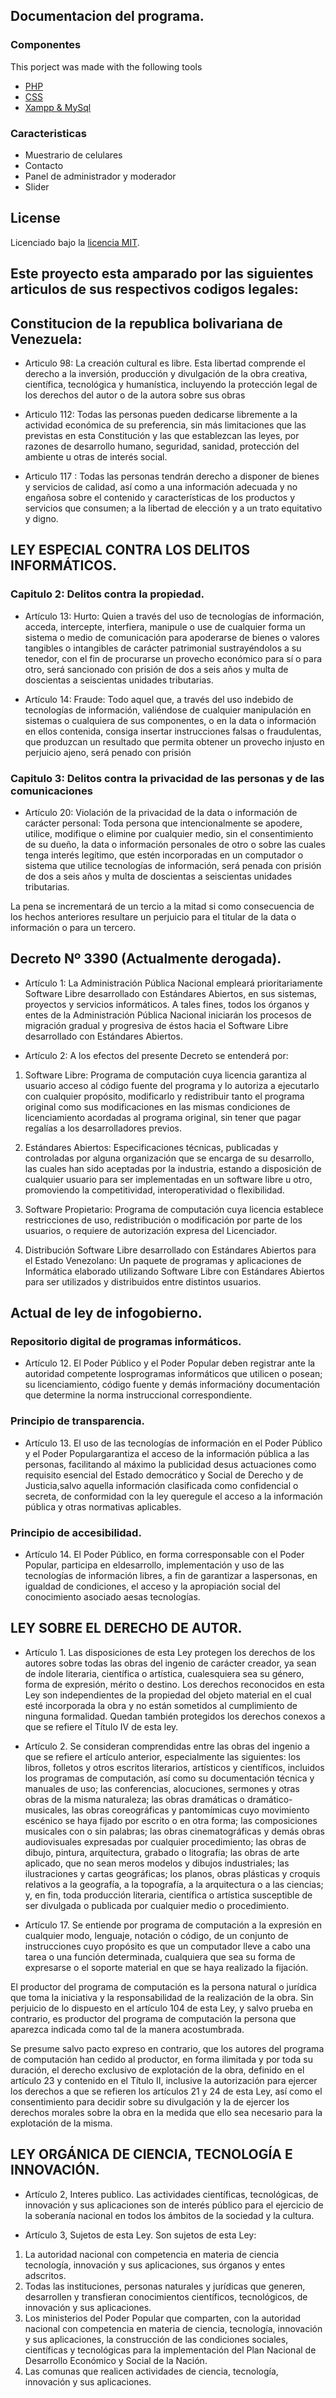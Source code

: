 ## Documentacion del programa.

### Componentes

This porject was made with the following tools
- [PHP](https://www.php.net)
- [CSS](https://www.w3.org/Style/CSS/Overview.en.html)
- [Xampp & MySql](https://www.apachefriends.org/es/index.html)

### Caracteristicas

- Muestrario de celulares 
- Contacto
- Panel de administrador y moderador
- Slider

## License

Licenciado bajo la [licencia MIT](https://opensource.org/licenses/MIT).

## Este proyecto esta amparado por las siguientes articulos de sus respectivos codigos legales:

## Constitucion de la republica bolivariana de Venezuela:

- Articulo 98: La creación cultural es libre. Esta libertad comprende el derecho a la inversión, producción y divulgación de la obra creativa, científica, tecnológica y humanística, incluyendo la protección legal de los derechos del autor o de la autora sobre sus obras

- Articulo 112: Todas las personas pueden dedicarse libremente a la actividad económica de su preferencia, sin más limitaciones que las previstas en esta Constitución y las que establezcan las leyes, por razones de desarrollo humano, seguridad, sanidad, protección del ambiente u otras de interés social.

- Articulo 117 : Todas las personas tendrán derecho a disponer de bienes y servicios de calidad, así como a una información adecuada y no engañosa sobre el contenido y características de los productos y servicios que consumen; a la libertad de elección y a un trato equitativo y digno.


## LEY ESPECIAL CONTRA LOS DELITOS INFORMÁTICOS.

### Capitulo 2: Delitos contra la propiedad.

- Artículo 13: Hurto: Quien a través del uso de tecnologías de información, acceda, intercepte, interfiera, manipule o use de cualquier forma un sistema o medio de comunicación para apoderarse de bienes o valores tangibles o intangibles de carácter patrimonial sustrayéndolos a su tenedor, con el fin de procurarse un provecho económico para sí o para otro, será sancionado con prisión de dos a seis años y multa de doscientas a seiscientas unidades tributarias.


- Artículo 14: Fraude: Todo aquel que, a través del uso indebido de tecnologías de información, valiéndose de cualquier manipulación en sistemas o cualquiera de sus componentes, o en la data o información en ellos contenida, consiga insertar instrucciones falsas o fraudulentas, que produzcan un resultado que permita obtener un provecho injusto en perjuicio ajeno, será penado con prisión


### Capitulo 3: Delitos contra la privacidad de las personas y de las comunicaciones

- Artículo 20: Violación de la privacidad de la data o información de carácter personal: 
Toda persona que intencionalmente se apodere, utilice, modifique o elimine por cualquier medio, sin el consentimiento de su dueño, la data o información personales de otro o sobre las cuales tenga interés legítimo, que estén incorporadas en un computador o sistema que utilice tecnologías de información, será penada con prisión de dos a seis años y multa de doscientas a seiscientas unidades tributarias.

La pena se incrementará de un tercio a la mitad si como consecuencia de los hechos anteriores resultare un perjuicio para el titular de la data o información o para un tercero. 


## Decreto Nº 3390 (Actualmente derogada).

- Artículo 1: La Administración Pública Nacional empleará prioritariamente Software Libre desarrollado con Estándares Abiertos, en sus sistemas, proyectos y servicios informáticos. A tales fines, todos los órganos y entes de la Administración Pública Nacional iniciarán los procesos de migración gradual y progresiva de éstos hacia el Software Libre desarrollado con Estándares Abiertos.

- Artículo 2: A los efectos del presente Decreto se entenderá por:
1. Software Libre: Programa de computación cuya licencia garantiza al usuario acceso al código fuente del programa y lo autoriza a ejecutarlo con cualquier propósito, modificarlo y redistribuir tanto el programa original como sus modificaciones en las mismas condiciones de licenciamiento acordadas al programa original, sin tener que pagar regalías a los desarrolladores previos.

2. Estándares Abiertos: Especificaciones técnicas, publicadas y controladas por alguna organización que se encarga de su desarrollo, las cuales han sido aceptadas por la industria, estando a disposición de cualquier usuario para ser implementadas en un software libre u otro, promoviendo la competitividad, interoperatividad o flexibilidad.

3. Software Propietario: Programa de computación cuya licencia establece restricciones de uso, redistribución o modificación por parte de los usuarios, o requiere de autorización expresa del Licenciador.

4. Distribución Software Libre desarrollado con Estándares Abiertos para el Estado Venezolano: Un paquete de programas y aplicaciones de Informática elaborado utilizando Software Libre con Estándares Abiertos para ser utilizados y distribuidos entre distintos usuarios.


## Actual de ley de infogobierno.

### Repositorio digital de programas informáticos.
- Artículo 12. El Poder Público y el Poder Popular deben registrar ante la autoridad competente losprogramas informáticos que utilicen o posean; su licenciamiento, código fuente y demás informacióny documentación que determine la norma instruccional correspondiente.

### Principio de transparencia.
- Artículo 13. El uso de las tecnologías de información en el Poder Público y el Poder Populargarantiza el acceso de la información pública a las personas, facilitando al máximo la publicidad desus actuaciones como requisito esencial del Estado democrático y Social de Derecho y de Justicia,salvo aquella información clasificada como confidencial o secreta, de conformidad con la ley queregule el acceso a la información pública y otras normativas aplicables.

### Principio de accesibilidad.
- Artículo 14. El Poder Público, en forma corresponsable con el Poder Popular, participa en eldesarrollo, implementación y uso de las tecnologías de información libres, a fin de garantizar a laspersonas, en igualdad de condiciones, el acceso y la apropiación social del conocimiento asociado aesas tecnologías.

## LEY SOBRE EL DERECHO DE AUTOR.

- Artículo 1. Las disposiciones de esta Ley protegen los derechos de los autores sobre todas las obras del ingenio de carácter creador, ya sean de índole literaria, científica o artística, cualesquiera sea su género, forma de expresión, mérito o destino.
Los derechos reconocidos en esta Ley son independientes de la propiedad del objeto material en el cual esté incorporada la obra y no están sometidos al cumplimiento de ninguna formalidad.
Quedan también protegidos los derechos conexos a que se refiere el Título IV de esta ley.

- Artículo 2. Se consideran comprendidas entre las obras del ingenio a que se refiere el artículo anterior, especialmente las siguientes: los libros, folletos y otros escritos literarios, artísticos y científicos, incluidos los programas de computación, así como su documentación técnica y manuales de uso; las conferencias, alocuciones, sermones y otras obras de la misma naturaleza; las obras dramáticas o dramático-musicales, las obras coreográficas y pantomímicas cuyo movimiento escénico se haya fijado por escrito o en otra forma; las composiciones musicales con o sin palabras; las obras cinematográficas y demás obras audiovisuales expresadas por cualquier procedimiento; las obras de dibujo, pintura, arquitectura, grabado o litografía; las obras de arte aplicado, que no sean meros modelos y dibujos industriales; las ilustraciones y cartas geográficas; los planos, obras plásticas y croquis relativos a la geografía, a la topografía, a la arquitectura o a las ciencias; y, en fin, toda producción literaria, científica o artística susceptible de ser divulgada o publicada por cualquier medio o procedimiento. 

- Artículo 17. Se entiende por programa de computación a la expresión en cualquier modo, lenguaje, notación o código, de un conjunto de instrucciones cuyo propósito es que un computador lleve a cabo una tarea o una función determinada, cualquiera que sea su forma de expresarse o el soporte material en que se haya realizado la fijación.

El productor del programa de computación es la persona natural o jurídica que toma la iniciativa y la responsabilidad de la realización de la obra.
Sin perjuicio de lo dispuesto en el artículo 104 de esta Ley, y salvo prueba en contrario, es productor del programa de computación la persona que aparezca indicada como tal de la manera acostumbrada.

Se presume salvo pacto expreso en contrario, que los autores del programa de computación han cedido al productor, en forma ilimitada y por toda su duración, el derecho exclusivo de explotación de la obra, definido en el artículo 23 y contenido en el Título II, inclusive la autorización para ejercer los derechos a que se refieren los artículos 21 y 24 de esta Ley, así como el consentimiento para decidir sobre su divulgación y la de ejercer los derechos morales sobre la obra en la medida que ello sea necesario para la explotación de la misma. 

## LEY ORGÁNICA DE CIENCIA, TECNOLOGÍA E INNOVACIÓN.

- Artículo 2, Interes publico. Las actividades científicas, tecnológicas, de innovación y sus aplicaciones son de interés público para el ejercicio de la soberanía nacional en todos los ámbitos de la sociedad y la cultura.

- Artículo 3, Sujetos de esta Ley. Son sujetos de esta Ley:

1. La autoridad nacional con competencia en materia de ciencia tecnología, innovación y sus aplicaciones, sus órganos y entes adscritos. 
2. Todas las instituciones, personas naturales y jurídicas que generen, desarrollen y transfieran conocimientos científicos, tecnológicos, de innovación y sus aplicaciones.
3. Los ministerios del Poder Popular que comparten, con la autoridad nacional con competencia en materia de ciencia, tecnología, innovación y sus aplicaciones, la construcción de las condiciones sociales, científicas y tecnológicas para la implementación del Plan Nacional de Desarrollo Económico y Social de la Nación.
4. Las comunas que realicen actividades de ciencia, tecnología, innovación y sus aplicaciones.